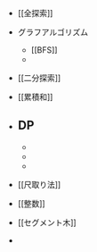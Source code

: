 
- [[全探索]]
- グラフアルゴリズム
	- [[BFS]]
	- 
	
- [[二分探索]]
- [[累積和]]
- DP
	-
	-
	-
	-
- [[尺取り法]]
- [[整数]]
- [[セグメント木]]
- 

